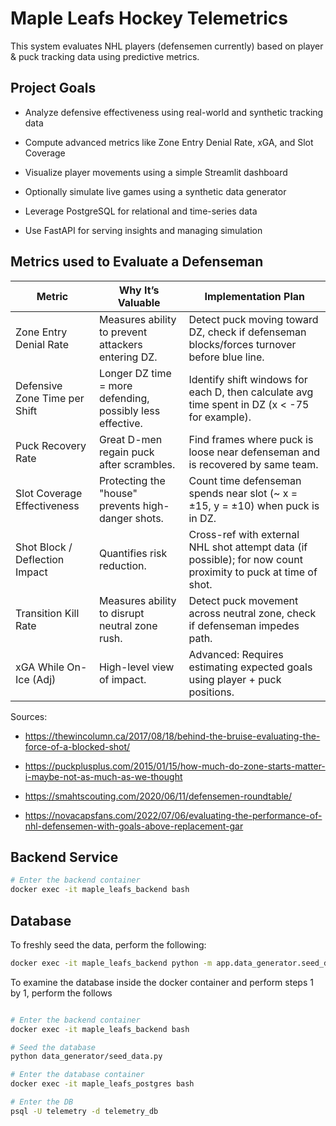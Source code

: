 # Maple Leafs Hockey Telemetrics
This system evaluates NHL players (defensemen currently) based on player &amp; puck tracking data using predictive metrics. 

## Project Goals
- Analyze defensive effectiveness using real-world and synthetic tracking data

- Compute advanced metrics like Zone Entry Denial Rate, xGA, and Slot Coverage

- Visualize player movements using a simple Streamlit dashboard

- Optionally simulate live games using a synthetic data generator

- Leverage PostgreSQL for relational and time-series data

- Use FastAPI for serving insights and managing simulation

## Metrics used to Evaluate a Defenseman

| Metric                        | Why It’s Valuable                                              | Implementation Plan                                                                 |
|------------------------------|----------------------------------------------------------------|-------------------------------------------------------------------------------------|
| Zone Entry Denial Rate       | Measures ability to prevent attackers entering DZ.             | Detect puck moving toward DZ, check if defenseman blocks/forces turnover before blue line. |
| Defensive Zone Time per Shift| Longer DZ time = more defending, possibly less effective.       | Identify shift windows for each D, then calculate avg time spent in DZ (x < -75 for example). |
| Puck Recovery Rate           | Great D-men regain puck after scrambles.                       | Find frames where puck is loose near defenseman and is recovered by same team.     |
| Slot Coverage Effectiveness  | Protecting the "house" prevents high-danger shots.             | Count time defenseman spends near slot (~ x = ±15, y = ±10) when puck is in DZ.    |
| Shot Block / Deflection Impact | Quantifies risk reduction.                                   | Cross-ref with external NHL shot attempt data (if possible); for now count proximity to puck at time of shot. |
| Transition Kill Rate         | Measures ability to disrupt neutral zone rush.                 | Detect puck movement across neutral zone, check if defenseman impedes path.        |
| xGA While On-Ice (Adj)       | High-level view of impact.                                     | Advanced: Requires estimating expected goals using player + puck positions.        |

Sources:

- https://thewincolumn.ca/2017/08/18/behind-the-bruise-evaluating-the-force-of-a-blocked-shot/

- https://puckplusplus.com/2015/01/15/how-much-do-zone-starts-matter-i-maybe-not-as-much-as-we-thought

- https://smahtscouting.com/2020/06/11/defensemen-roundtable/

- https://novacapsfans.com/2022/07/06/evaluating-the-performance-of-nhl-defensemen-with-goals-above-replacement-gar

## Backend Service

```bash
# Enter the backend container
docker exec -it maple_leafs_backend bash
```
## Database

To freshly seed the data, perform the following:

```bash
docker exec -it maple_leafs_backend python -m app.data_generator.seed_data

```

To examine the database inside the docker container and perform steps 1 by 1, perform the follows

```bash

# Enter the backend container
docker exec -it maple_leafs_backend bash

# Seed the database
python data_generator/seed_data.py

# Enter the database container
docker exec -it maple_leafs_postgres bash

# Enter the DB
psql -U telemetry -d telemetry_db
```


